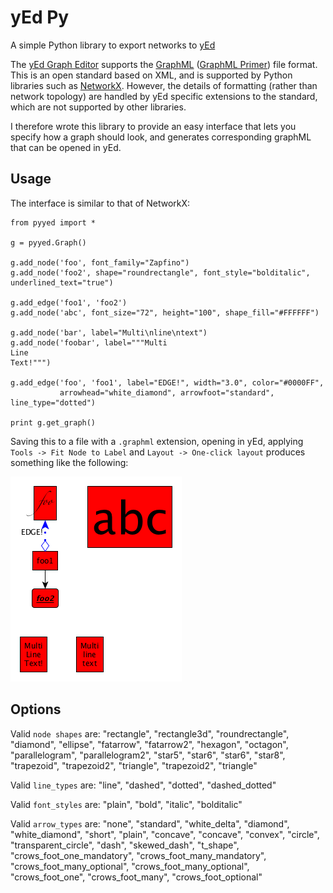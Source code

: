 # yEd Py

A simple Python library to export networks to [yEd](http://www.yworks.com/en/products_yed_about.html)

The [yEd Graph Editor](https://www.yworks.com/products/yed) supports the [GraphML](http://graphml.graphdrawing.org/) ([GraphML Primer](http://graphml.graphdrawing.org/primer/graphml-primer.html)) file format. 
This is an open standard based on XML, and is supported by Python libraries such as [NetworkX](https://networkx.github.io/).
However, the details of formatting (rather than network topology) are handled by yEd specific extensions to the standard, which are not supported by other libraries.
 
I therefore wrote this library to provide an easy interface that lets you specify how a graph should look, and generates corresponding graphML that can be opened in yEd.

## Usage
The interface is similar to that of NetworkX:

    from pyyed import *    

    g = pyyed.Graph()    

    g.add_node('foo', font_family="Zapfino")
    g.add_node('foo2', shape="roundrectangle", font_style="bolditalic", underlined_text="true")    

    g.add_edge('foo1', 'foo2')
    g.add_node('abc', font_size="72", height="100", shape_fill="#FFFFFF")    

    g.add_node('bar', label="Multi\nline\ntext")
    g.add_node('foobar', label="""Multi
    Line
    Text!""")    

    g.add_edge('foo', 'foo1', label="EDGE!", width="3.0", color="#0000FF", 
               arrowhead="white_diamond", arrowfoot="standard", line_type="dotted")

    print g.get_graph()
    

Saving this to a file with a ``.graphml`` extension, opening in yEd, applying  ``Tools -> Fit Node to Label`` and ``Layout -> One-click layout`` produces something like the following:

![](example.png)

## Options

Valid ``node shapes`` are: "rectangle", "rectangle3d", "roundrectangle", "diamond", "ellipse", "fatarrow", "fatarrow2", "hexagon", "octagon", "parallelogram", "parallelogram2", "star5", "star6", "star6", "star8", "trapezoid", "trapezoid2", "triangle", "trapezoid2", "triangle"

Valid ``line_types`` are: "line", "dashed", "dotted", "dashed_dotted"

Valid ``font_styles`` are: "plain", "bold", "italic", "bolditalic"

Valid ``arrow_types`` are: "none", "standard", "white_delta", "diamond", "white_diamond", "short", "plain", "concave", "concave", "convex", "circle", "transparent_circle", "dash", "skewed_dash", "t_shape", "crows_foot_one_mandatory", "crows_foot_many_mandatory", "crows_foot_many_optional", "crows_foot_many_optional", "crows_foot_one", "crows_foot_many", "crows_foot_optional"

